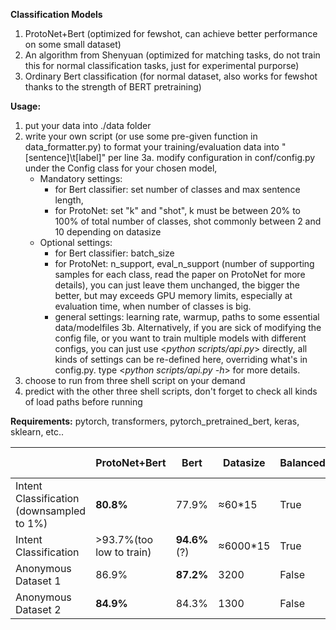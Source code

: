**Classification Models**
1. ProtoNet+Bert (optimized for fewshot, can achieve better performance on some small dataset)
2. An algorithm from Shenyuan (optimized for matching tasks, do not train this for normal classification tasks, just for experimental purporse)
3. Ordinary Bert classification (for normal dataset, also works for fewshot thanks to the strength of BERT pretraining)


**Usage:**
1. put your data into ./data folder
2. write your own script (or use some pre-given function in data_formatter.py)
    to format your training/evaluation data into "[sentence]\t[label]" per line
3a. modify configuration in conf/config.py under the Config class for your chosen model,
    *  Mandatory settings:
        *  for Bert classifier: set number of classes and max sentence length,
        *  for ProtoNet: set "k" and "shot", k must be between 20% to 100% of total number of classes, shot commonly between 2 and 10 depending on datasize
    *  Optional settings:
        *  for Bert classifier: batch_size
        *  for ProtoNet: n_support, eval_n_support (number of supporting samples for each class, read the paper on ProtoNet for more details),
            you can just leave them unchanged, the bigger the better, but may exceeds GPU memory limits, 
            especially at evaluation time, when number of classes is big.
        *  general settings: learning rate, warmup, paths to some essential data/modelfiles
3b. Alternatively, if you are sick of modifying the config file, or you want to train multiple models with different configs, you can just use <*python scripts/api.py*> directly,
all kinds of settings can be re-defined here, overriding what's in config.py. type <*python scripts/api.py -h*> for more details.
4. choose to run from three shell script on your demand
5. predict with the other three shell scripts, don't forget to check all kinds of load paths before running

**Requirements:**
pytorch, transformers, pytorch_pretrained_bert, keras, sklearn, etc..



|        | ProtoNet+Bert | Bert | Datasize | Balanced | Class Count|
| ------ | ------ |------ |------ |------ |------ |
| Intent Classification (downsampled to 1%)  | **80.8%** | 77.9% | ≈60*15 | True | 15 |
| Intent Classification | >93.7%(too low to train) | **94.6%**(?) | ≈6000*15 | True | 15|
| Anonymous Dataset 1 | 86.9% | **87.2%** | 3200 | False | 86|
| Anonymous Dataset 2 | **84.9%** | 84.3% | 1300 | False | 20|

